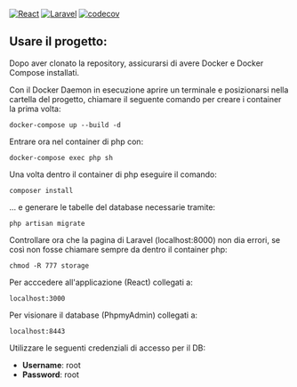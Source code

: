 <p style="text-align: center;">

[![React](https://github.com/SWEet16-SWE-Group/docs/workflows/React/badge.svg)](https://github.com/SWEet16-SWE-Group/docs/actions?query=workflow:"React")
[![Laravel](https://github.com/SWEet16-SWE-Group/docs/workflows/Laravel/badge.svg)](https://github.com/SWEet16-SWE-Group/docs/actions?query=workflow:"Laravel")
[![codecov](https://codecov.io/gh/SWEet16-SWE-Group/docs/graph/badge.svg?token=KZVW5OOT08)](https://codecov.io/gh/SWEet16-SWE-Group/docs)

</p>

## Usare il progetto:

Dopo aver clonato la repository, assicurarsi di avere Docker e Docker Compose installati.

Con il Docker Daemon in esecuzione aprire un terminale e posizionarsi nella cartella del progetto, chiamare il seguente 
comando per creare i container la prima volta:

```
docker-compose up --build -d
```

Entrare ora nel container di php con:
```
docker-compose exec php sh
```
Una volta dentro il container di php eseguire il comando:
```
composer install
```

... e generare le tabelle del database necessarie tramite: 
```
php artisan migrate
```

Controllare ora che la pagina di Laravel (localhost:8000) non dia errori, se così non fosse chiamare sempre da dentro il container php:
```
chmod -R 777 storage
```

Per acccedere all'applicazione (React) collegati a:

```
localhost:3000
```

Per visionare il database (PhpmyAdmin) collegati a:

```
localhost:8443
```

Utilizzare le seguenti credenziali di accesso per il DB:

- **Username**: root
- **Password**: root
